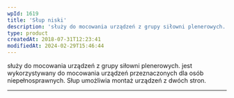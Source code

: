 ```yaml
---
wpId: 1619
title: 'Słup niski'
description: 'służy do mocowania urządzeń z grupy siłowni plenerowych. jest wykorzystywany do mocowania urządzeń przeznaczonych dla osób niepełnosprawnych. Słup umożliwia montaż urządzeń z dwóch stron.'
type: product
createdAt: 2018-07-31T12:23:41
modifiedAt: 2024-02-29T15:46:44
---
```



służy do mocowania urządzeń z grupy siłowni plenerowych. jest wykorzystywany do mocowania urządzeń przeznaczonych dla osób niepełnosprawnych. Słup umożliwia montaż urządzeń z dwóch stron.

* * *